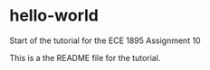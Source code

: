 # hello-world
Start of the tutorial for the ECE 1895 Assignment 10

This is a the README file for the tutorial.
